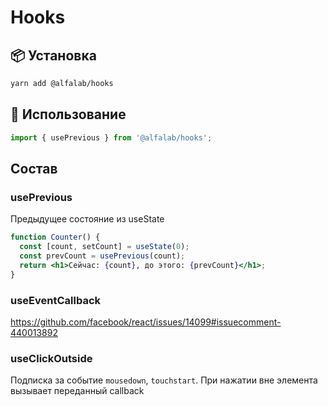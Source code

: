 # Hooks

## 📦 Установка

```bash
yarn add @alfalab/hooks
```

## 🔨 Использование

```jsx
import { usePrevious } from '@alfalab/hooks';
```

## Состав

### usePrevious

Предыдущее состояние из useState
```jsx
function Counter() {
  const [count, setCount] = useState(0);
  const prevCount = usePrevious(count);
  return <h1>Сейчас: {count}, до этого: {prevCount}</h1>;
}
```

### useEventCallback

https://github.com/facebook/react/issues/14099#issuecomment-440013892

### useClickOutside

Подписка за событие `mousedown`, `touchstart`. При нажатии вне элемента вызывает переданный callback
